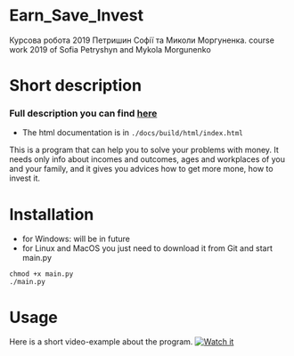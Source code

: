 # Earn_Save_Invest
Курсова робота 2019 Петришин Софії та Миколи Моргуненка.
course work 2019 of Sofia Petryshyn and Mykola Morgunenko
# Short description
### Full description you can find [here](https://github.com/Myralllka/Earn_Save_Invest-1/wiki)
- The html documentation is in `./docs/build/html/index.html` <br>

This is a program that can help you to solve your problems with money. It needs only info about incomes and outcomes, ages and workplaces of you and your family, and it gives you advices how to get more mone, how to invest it.
# Installation
- for Windows:
will be in future
- for Linux and MacOS
you just need to download it from Git and start main.py
```
chmod +x main.py
./main.py
```
# Usage
Here is a short video-example about the program.
[![Watch it](https://img.youtube.com/vi/c55EGR2ZLvQ/maxresdefault.jpg)](https://youtu.be/c55EGR2ZLvQ)
